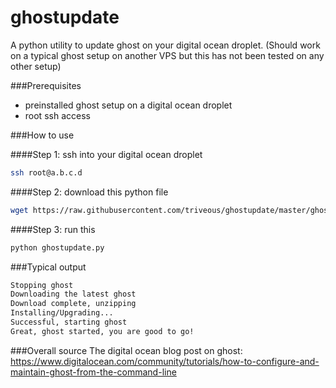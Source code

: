 ghostupdate
===========

A python utility to update ghost on your digital ocean droplet. (Should work on a typical ghost setup on another VPS but this has not been tested on any other setup)

###Prerequisites
- preinstalled ghost setup on a digital ocean droplet
- root ssh access

###How to use

####Step 1: ssh into your digital ocean droplet
```bash
ssh root@a.b.c.d
```

####Step 2: download this python file
```bash
wget https://raw.githubusercontent.com/triveous/ghostupdate/master/ghostupdate.py
```

####Step 3: run this
```bash
python ghostupdate.py
```

###Typical output
```bash
Stopping ghost
Downloading the latest ghost
Download complete, unzipping
Installing/Upgrading...
Successful, starting ghost
Great, ghost started, you are good to go!
```

###Overall source
The digital ocean blog post on ghost: https://www.digitalocean.com/community/tutorials/how-to-configure-and-maintain-ghost-from-the-command-line
